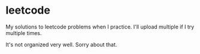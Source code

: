 # leetcode

My solutions to leetcode problems when I practice. I'll upload multiple if I try multiple times.

It's not organized very well. Sorry about that.
